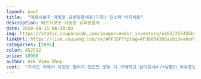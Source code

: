 ```yaml
---
layout: post 
title:  "메르시보꾸 아동용 요루링클세트(기획) 민소매 바지세트" 
description: 메르시보꾸 아동용 요루링클세 ..
date: 2020-08-15 06:30:03 
img: https://static.coupangcdn.com/image/vendor_inventory/e165/25545bb300f2ca713b78d15f9df2721291683247d37bbde01195ff19f3a5.jpg 
linkUrl: https://link.coupang.com/re/AFFSDP?lptag=AF3600438&subid=ahnPublicAsk&pageKey=1776291354&itemId=3024657339&vendorItemId=71012781452&traceid=V0-113-71cc556e8ff0dce3 
categories: [1005] 
color: A57F92 
price: 10900 
author: Ask View Shop 
cont:  "가격도 착해서 다양한 컬러가 있으면 모두 다 구매하고 싶어요<br/>남편이 하루종일 에어컨을 키고 있어서 ㅠ<br/>디자인은 굿 근데 너무까끌까끌해요<br/>바디수트나 반바지 나시세트 입고 있으면 아기가 너무<br/>외출복으로 입어도 좋아요  아기 낮잠 잘때도 편안하게<br/>원단 차르르 차르르 해서 촉감도 좋고 가볍고<br/>잘자요<br/>집에서 홈웨어로 입히려고 산건데 너무 이뻐서<br/>추울까 싶어서 ㅠ<br/>키 85 몸무게 12.<br/>5 바지는 배 위까지 올려 입었어요<br/>" 
---
```


